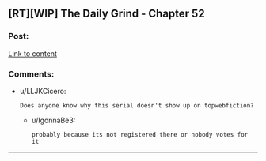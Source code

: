 ## [RT][WIP] The Daily Grind - Chapter 52

### Post:

[Link to content](https://www.royalroadl.com/fiction/15925/the-daily-grind/chapter/232454/chapter-052)

### Comments:

- u/LLJKCicero:
  ```
  Does anyone know why this serial doesn't show up on topwebfiction?
  ```

  - u/IgonnaBe3:
    ```
    probably because its not registered there or nobody votes for it
    ```

---

